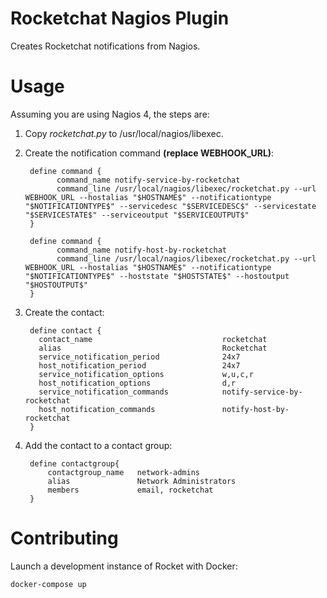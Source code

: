 # Rocketchat Nagios Plugin
Creates Rocketchat notifications from Nagios.

# Usage
Assuming you are using Nagios 4, the steps are:

1. Copy _rocketchat.py_ to /usr/local/nagios/libexec.
2. Create the notification command __(replace WEBHOOK_URL)__:

        define command {
              command_name notify-service-by-rocketchat
              command_line /usr/local/nagios/libexec/rocketchat.py --url WEBHOOK_URL --hostalias "$HOSTNAME$" --notificationtype "$NOTIFICATIONTYPE$" --servicedesc "$SERVICEDESC$" --servicestate "$SERVICESTATE$" --serviceoutput "$SERVICEOUTPUT$"
        }

        define command {
              command_name notify-host-by-rocketchat
              command_line /usr/local/nagios/libexec/rocketchat.py --url WEBHOOK_URL --hostalias "$HOSTNAME$" --notificationtype "$NOTIFICATIONTYPE$" --hoststate "$HOSTSTATE$" --hostoutput "$HOSTOUTPUT$"
        }

3. Create the contact:


        define contact {
          contact_name                             rocketchat
          alias                                    Rocketchat
          service_notification_period              24x7
          host_notification_period                 24x7
          service_notification_options             w,u,c,r
          host_notification_options                d,r
          service_notification_commands            notify-service-by-rocketchat
          host_notification_commands               notify-host-by-rocketchat
        }

4. Add the contact to a contact group:


        define contactgroup{
            contactgroup_name   network-admins
            alias               Network Administrators
            members             email, rocketchat
        }

# Contributing
Launch a development instance of Rocket with Docker:

    docker-compose up
